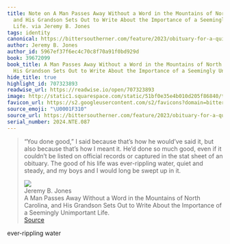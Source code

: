 ```yaml
---
title: Note on A Man Passes Away Without a Word in the Mountains of North Carolina,
  and His Grandson Sets Out to Write About the Importance of a Seemingly Unimportant
  Life. via Jeremy B. Jones
tags: identity
canonical: https://bittersoutherner.com/feature/2023/obituary-for-a-quiet-life
author: Jeremy B. Jones
author_id: 5967ef37f6ec4c70c8f70a91f0bd929d
book: 39672099
book_title: A Man Passes Away Without a Word in the Mountains of North Carolina, and
  His Grandson Sets Out to Write About the Importance of a Seemingly Unimportant Life.
hide_title: true
highlight_id: 707323893
readwise_url: https://readwise.io/open/707323893
image: http://static1.squarespace.com/static/51bf0e35e4b010d205f86840/t/645d4f15681dc8700eec2356/1683836698601/harrell20%2Bcopy.jpg?format=1500w
favicon_url: https://s2.googleusercontent.com/s2/favicons?domain=bittersoutherner.com
source_emoji: "\U0001F310"
source_url: https://bittersoutherner.com/feature/2023/obituary-for-a-quiet-life#:~:text=%E2%80%9CYou%20done%20good%2C%E2%80%9D,up%20in%20it.
serial_number: 2024.NTE.087
---
```

> “You done good,” I said because that’s how he would’ve said it, but also because that’s how I meant it. He’d done so much good, even if it couldn’t be listed on official records or captured in the stat sheet of an obituary. The good of his life was ever-rippling water, quiet and steady, and my boys and I would long be swept up in it.
> <div class="quoteback-footer"><div class="quoteback-avatar"><img class="mini-favicon" src="https://s2.googleusercontent.com/s2/favicons?domain=bittersoutherner.com"></div><div class="quoteback-metadata"><div class="metadata-inner"><span style="display:none">FROM:</span><div aria-label="Jeremy B. Jones" class="quoteback-author"> Jeremy B. Jones</div><div aria-label="A Man Passes Away Without a Word in the Mountains of North Carolina, and His Grandson Sets Out to Write About the Importance of a Seemingly Unimportant Life." class="quoteback-title"> A Man Passes Away Without a Word in the Mountains of North Carolina, and His Grandson Sets Out to Write About the Importance of a Seemingly Unimportant Life.</div></div></div><div class="quoteback-backlink"><a target="_blank" aria-label="go to the full text of this quotation" rel="noopener" href="https://bittersoutherner.com/feature/2023/obituary-for-a-quiet-life#:~:text=%E2%80%9CYou%20done%20good%2C%E2%80%9D,up%20in%20it." class="quoteback-arrow"> Source</a></div></div>

ever-rippling water